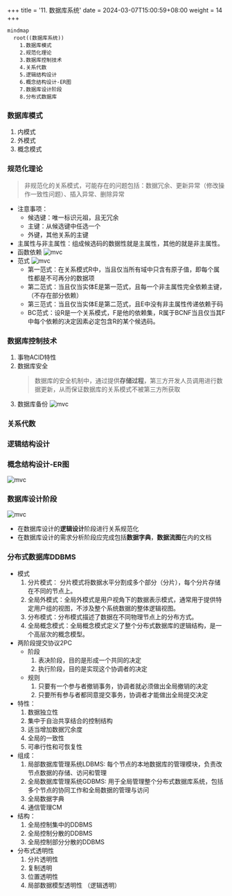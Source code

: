 +++
title = '11. 数据库系统'
date = 2024-03-07T15:00:59+08:00
weight = 14
+++

```mermaid
mindmap
  root((数据库系统))
    1.数据库模式
    2.规范化理论
    3.数据库控制技术
    4.关系代数
    5.逻辑结构设计
    6.概念结构设计-ER图
    7.数据库设计阶段
    8.分布式数据库
```


### 数据库模式
1. 内模式
2. 外模式
3. 概念模式

### 规范化理论
> 非规范化的关系模式，可能存在的问题包括：数据冗余、更新异常（修改操作一致性问题）、插入异常、删除异常
- 注意事项：
   * 候选键：唯一标识元祖，且无冗余
   * 主键：从候选键中任选一个
   * 外键，其他关系的主键
- 主属性与非主属性：组成候选码的数据性就是主属性，其他的就是非主属性。
- 函数依赖
![mvc](../../../images/content/ruankao/part_func_dep.png)
- 范式
![mvc](../../../images/content/ruankao/form.png)
  * 第一范式：在关系模式R中，当且仅当所有域中只含有原子值，即每个属性都是不可再分的数据项
  * 第二范式：当且仅当实体E是第一范式，且每一个非主属性完全依赖主键，（不存在部分依赖）
  * 第三范式：当且仅当实体E是第二范式，且E中没有非主属性传递依赖于码
  * BC范式：设R是一个关系模式，F是他的依赖集，R属于BCNF当且仅当其F中每个依赖的决定因素必定包含R的某个候选码。

### 数据库控制技术
1. 事物ACID特性
2. 数据库安全
    > 数据库的安全机制中，通过提供**存储过程**，第三方开发人员调用进行数据更新，从而保证数据库的关系模式不被第三方所获取
3. 数据库备份
![mvc](../../../images/content/ruankao/database_backup.png)

### 关系代数

### 逻辑结构设计


### 概念结构设计-ER图
![mvc](../../../images/content/ruankao/er_design.png)

### 数据库设计阶段
![mvc](../../../images/content/ruankao/db_design.png)
* 在数据库设计的**逻辑设计**阶段进行关系规范化
* 在数据库设计的需求分析阶段应完成包括**数据字典**，**数据流图**在内的文档

### 分布式数据库DDBMS
>
- 模式
    1. 分片模式： 分片模式将数据水平分割成多个部分（分片），每个分片存储在不同的节点上。
    2. 全局外模式：全局外模式是用户视角下的数据表示模式，通常用于提供特定用户组的视图，不涉及整个系统数据的整体逻辑视图。
    3. 分布模式：分布模式描述了数据在不同物理节点上的分布方式。
    4. 全局概念模式：全局概念模式定义了整个分布式数据库的逻辑结构，是一个高层次的概念模型。
- 两阶段提交协议2PC
    * 阶段
        1. 表决阶段，目的是形成一个共同的决定
        2. 执行阶段，目的是实现这个协调者的决定
    * 规则
        1. 只要有一个参与者撤销事务，协调者就必须做出全局撤销的决定
        2. 只要所有参与者都同意提交事务，协调者才能做出全局提交决定
- 特性：
    1. 数据独立性
    2. 集中于自治共享结合的控制结构
    3. 适当增加数据冗余度
    4. 全局的一致性
    5. 可串行性和可恢复性
- 组成：
    1. 局部数据库管理系统LDBMS: 每个节点的本地数据库的管理模块，负责改节点数据的存储、访问和管理
    2. 全局数据库管理系统GDBMS: 用于全局管理整个分布式数据库系统，包括多个节点的协同工作和全局数据的管理与访问
    3. 全局数据字典
    4. 通信管理CM
- 结构：
    1. 全局控制集中的DDBMS
    2. 全局控制分散的DDBMS
    3. 全局控制部分分散的DDBMS
- 分布式透明性
    1. 分片透明性
    2. 复制透明
    3. 位置透明性
    4. 局部数据模型透明性 （逻辑透明）

